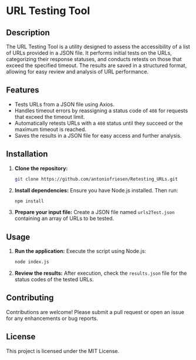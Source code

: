 # URL Testing Tool

## Description
The URL Testing Tool is a utility designed to assess the accessibility of a list of URLs provided in a JSON file. It performs initial tests on the URLs, categorizing their response statuses, and conducts retests on those that exceed the specified timeout. The results are saved in a structured format, allowing for easy review and analysis of URL performance.

## Features
- Tests URLs from a JSON file using Axios.
- Handles timeout errors by reassigning a status code of `408` for requests that exceed the timeout limit.
- Automatically retests URLs with a `408` status until they succeed or the maximum timeout is reached.
- Saves the results in a JSON file for easy access and further analysis.

## Installation

1. **Clone the repository:**
   ```bash
   git clone https://github.com/antoniofriesen/Retesting_URLs.git
   ```

2. **Install dependencies:**
   Ensure you have Node.js installed. Then run:
   ```bash
   npm install
   ```

3. **Prepare your input file:**
   Create a JSON file named `urls2Test.json` containing an array of URLs to be tested.

## Usage

1. **Run the application:**
   Execute the script using Node.js:
   ```bash
   node index.js
   ```

2. **Review the results:**
   After execution, check the `results.json` file for the status codes of the tested URLs.

## Contributing
Contributions are welcome! Please submit a pull request or open an issue for any enhancements or bug reports.

## License
This project is licensed under the MIT License.

